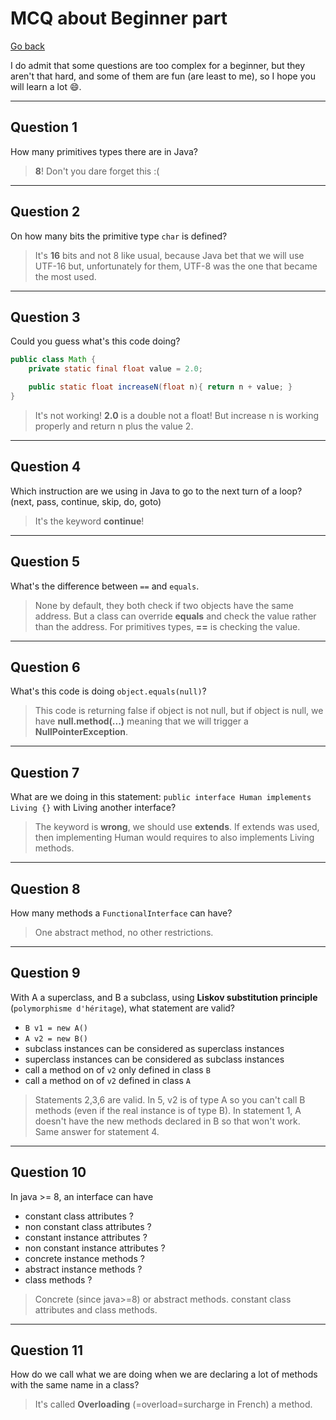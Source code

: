 # MCQ about Beginner part

[Go back](../index.md#beginner)

I do admit that some questions are too complex for a beginner, but they aren't that hard, and some of them are fun (are least to me), so I hope you will learn a lot 😄.

<hr class="sl">

## Question 1

How many primitives types there are in Java?

<blockquote class="spoiler">
<b>8</b>! Don't you dare forget this :(
</blockquote>

<hr class="sr">

## Question 2

On how many bits the primitive type ``char`` is defined?

<blockquote class="spoiler">
It's <b>16</b> bits and not 8 like usual, because Java bet that we will use UTF-16 but, unfortunately for them, UTF-8 was the one that became the most used.
</blockquote>

<hr class="sl">

## Question 3

Could you guess what's this code doing?

```java
public class Math {
    private static final float value = 2.0;

    public static float increaseN(float n){ return n + value; }
}
```

<blockquote class="spoiler">
It's not working! <b>2.0</b> is a double not a float! But increase n is working properly and return n plus the value 2.
</blockquote>

<hr class="sr">

## Question 4

Which instruction are we using in Java to go to the next turn of a loop? (next, pass, continue, skip, do, goto)

<blockquote class="spoiler">
It's the keyword <b>continue</b>!
</blockquote>

<hr class="sl">

## Question 5

What's the difference between ``==`` and `equals`.

<blockquote class="spoiler">
None by default, they both check if two objects have the same address. But a class can override <b>equals</b> and check the value rather than the address. For primitives types, <b>==</b> is checking the value.
</blockquote>

<hr class="sr">

## Question 6

What's this code is doing ``object.equals(null)``?

<blockquote class="spoiler">
This code is returning false if object is not null, but if object is null, we have <b>null.method(...)</b> meaning that we will trigger a <b>NullPointerException</b>.
</blockquote>

<hr class="sl">

## Question 7

What are we doing in this statement: ``public interface Human implements Living {}`` with Living another interface?

<blockquote class="spoiler">
The keyword is <b>wrong</b>, we should use <b>extends</b>. If extends was used, then implementing Human would requires to also implements Living methods.
</blockquote>

<hr class="sr">

## Question 8

How many methods a ``FunctionalInterface`` can have?

<blockquote class="spoiler">
One abstract method, no other restrictions. 
</blockquote>

<hr class="sl">

## Question 9

With A a superclass, and B a subclass, using **Liskov substitution principle** (`polymorphisme d'héritage`), what statement are valid?

- ``B v1 = new A()``
- ``A v2 = new B()``
- subclass instances can be considered as superclass instances
- superclass instances can be considered as subclass instances
- call a method on of `v2` only defined in class `B`
- call a method on of `v2` defined in class `A`

<blockquote class="spoiler">
Statements 2,3,6 are valid. In 5, v2 is of type A so you can't call B methods (even if the real instance is of type B). In statement 1, A doesn't have the new methods declared in B so that won't work. Same answer for statement 4.
</blockquote>

<hr class="sr">

## Question 10

In java >= 8, an interface can have

* constant class attributes ?
* non constant class attributes ?
* constant instance attributes ?
* non constant instance attributes ?
* concrete instance methods ?
* abstract instance methods ?
* class methods ?

<blockquote class="spoiler">
Concrete (since java>=8) or abstract methods. constant class attributes and class methods.
</blockquote>

<hr class="sl">

## Question 11

How do we call what we are doing when we are declaring a lot of methods with the same name in a class?

<blockquote class="spoiler">
It's called <b>Overloading</b> (=overload=surcharge in French) a method.
</blockquote>